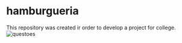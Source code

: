 # hamburgueria
This repository was created ir order to develop a project for college.
![questoes](https://user-images.githubusercontent.com/84252664/157553991-8b717c23-4f50-448f-a100-a88e6e867139.png)
